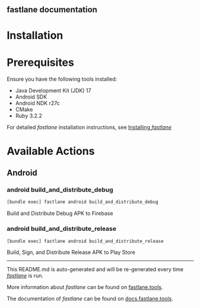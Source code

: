 fastlane documentation
----

# Installation

# Prerequisites

Ensure you have the following tools installed:

- Java Development Kit (JDK) 17
- Android SDK
- Android NDK r27c
- CMake
- Ruby 3.2.2

For detailed _fastlane_ installation instructions, see [Installing
_fastlane_](https://docs.fastlane.tools/#installing-fastlane)

# Available Actions

## Android

### android build_and_distribute_debug

```sh
[bundle exec] fastlane android build_and_distribute_debug
```

Build and Distribute Debug APK to Firebase

### android build_and_distribute_release

```sh
[bundle exec] fastlane android build_and_distribute_release
```

Build, Sign, and Distribute Release APK to Play Store

----

This README.md is auto-generated and will be re-generated every time [
_fastlane_](https://fastlane.tools) is run.

More information about _fastlane_ can be found on [fastlane.tools](https://fastlane.tools).

The documentation of _fastlane_ can be found on [docs.fastlane.tools](https://docs.fastlane.tools).
